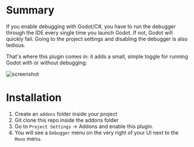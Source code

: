# Summary

If you enable debugging with Godot/C#, you have to run the debugger through the IDE every single time you launch Godot. If not, Godot will quickly fail. Going to the project settings and disabling the debugger is also tedious.

That's where this plugin comes in: it adds a small, simple toggle for running Godot with or without debugging:

![screenshot](https://i.imgur.com/4HmH4Pj.png)

# Installation

1. Create an `addons` folder inside your project
2. Git clone this repo inside the addons folder
3. Go to `Project Settings` -> Addons and enable this plugin.
4. You will see a `Debugger` menu on the very right of your UI next to the `Mono` menu.
